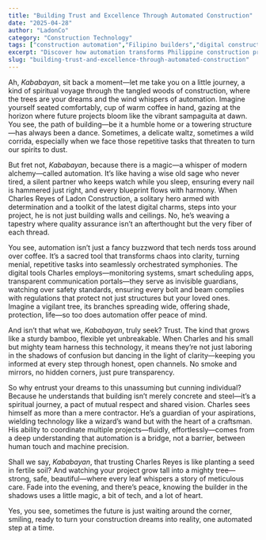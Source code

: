 ```yaml
---
title: "Building Trust and Excellence Through Automated Construction"
date: "2025-04-28"
author: "LadonCo"
category: "Construction Technology"
tags: ["construction automation","Filipino builders","digital construction tools","project efficiency","trust in construction"]
excerpt: "Discover how automation transforms Philippine construction projects, ensuring quality, safety, and trust with innovative digital tools led by dedicated professionals like Charles Reyes."
slug: "building-trust-and-excellence-through-automated-construction"
---
```


Ah, _Kababayan_, sit back a moment—let me take you on a little journey, a kind of spiritual voyage through the tangled woods of construction, where the trees are your dreams and the wind whispers of automation. Imagine yourself seated comfortably, cup of warm coffee in hand, gazing at the horizon where future projects bloom like the vibrant sampaguita at dawn. You see, the path of building—be it a humble home or a towering structure—has always been a dance. Sometimes, a delicate waltz, sometimes a wild corrida, especially when we face those repetitive tasks that threaten to turn our spirits to dust.

But fret not, _Kababayan_, because there is a magic—a whisper of modern alchemy—called automation. It’s like having a wise old sage who never tired, a silent partner who keeps watch while you sleep, ensuring every nail is hammered just right, and every blueprint flows with harmony. When Charles Reyes of Ladon Construction, a solitary hero armed with determination and a toolkit of the latest digital charms, steps into your project, he is not just building walls and ceilings. No, he’s weaving a tapestry where quality assurance isn’t an afterthought but the very fiber of each thread.

You see, automation isn’t just a fancy buzzword that tech nerds toss around over coffee. It’s a sacred tool that transforms chaos into clarity, turning menial, repetitive tasks into seamlessly orchestrated symphonies. The digital tools Charles employs—monitoring systems, smart scheduling apps, transparent communication portals—they serve as invisible guardians, watching over safety standards, ensuring every bolt and beam complies with regulations that protect not just structures but your loved ones. Imagine a vigilant tree, its branches spreading wide, offering shade, protection, life—so too does automation offer peace of mind.

And isn’t that what we, _Kababayan_, truly seek? Trust. The kind that grows like a sturdy bamboo, flexible yet unbreakable. When Charles and his small but mighty team harness this technology, it means they’re not just laboring in the shadows of confusion but dancing in the light of clarity—keeping you informed at every step through honest, open channels. No smoke and mirrors, no hidden corners, just pure transparency.

So why entrust your dreams to this unassuming but cunning individual? Because he understands that building isn’t merely concrete and steel—it’s a spiritual journey, a pact of mutual respect and shared vision. Charles sees himself as more than a mere contractor. He’s a guardian of your aspirations, wielding technology like a wizard’s wand but with the heart of a craftsman. His ability to coordinate multiple projects—fluidly, effortlessly—comes from a deep understanding that automation is a bridge, not a barrier, between human touch and machine precision.

Shall we say, _Kababayan_, that trusting Charles Reyes is like planting a seed in fertile soil? And watching your project grow tall into a mighty tree—strong, safe, beautiful—where every leaf whispers a story of meticulous care. Fade into the evening, and there’s peace, knowing the builder in the shadows uses a little magic, a bit of tech, and a lot of heart. 

Yes, you see, sometimes the future is just waiting around the corner, smiling, ready to turn your construction dreams into reality, one automated step at a time.
